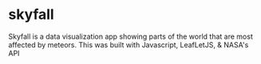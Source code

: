 # skyfall

Skyfall is a data visualization app showing parts of the world that are most affected by meteors.  This was built with Javascript, LeafLetJS, & NASA's API
